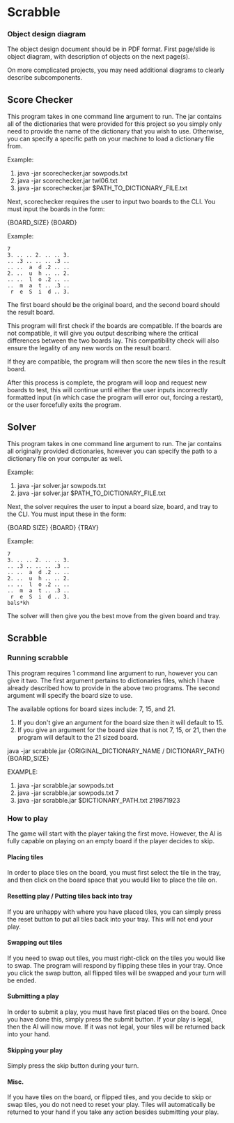 # Scrabble

### Object design diagram

The object design document should be in PDF format.
First page/slide is object diagram, with description of objects on the next page(s).

On more complicated projects, you may need additional diagrams to
clearly describe subcomponents.

## Score Checker
This program takes in one command line argument to run. The jar contains all of the dictionaries
that were provided for this project so you simply only need to provide the name of the 
dictionary that you wish to use. Otherwise, you can specify a specific path on your machine to 
load a dictionary file from.

Example:
1. java -jar scorechecker.jar sowpods.txt
2. java -jar scorechecker.jar twl06.txt
3. java -jar scorechecker.jar $PATH_TO_DICTIONARY_FILE.txt

Next, scorechecker requires the user to input two boards to the CLI. You must input the boards in
the form:

{BOARD_SIZE}
{BOARD}

Example:
```
7
3. .. .. 2. .. .. 3. 
.. .3 .. .. .. .3 ..
.. ..  a  d .2 .. ..
2. ..  u  h .. .. 2.
.. ..  l  o .2 .. ..
..  m  a  t .. .3 ..
 r  e  S  i  d .. 3.
```
The first board should be the original board, and the second board should the result board.

This program will first check if the boards are compatible.
If the boards are not compatible, it will give you output describing where the critical
differences between the two boards lay. This compatibility check will also ensure the legality
of any new words on the result board.

If they are compatible, the program will then score the new tiles in the result board.

After this process is complete, the program will loop and request new boards to test, this
will continue until either the user inputs incorrectly formatted input (in which case the program
will error out, forcing a restart), or the user forcefully exits the program.

## Solver
This program takes in one command line argument to run. The jar contains all originally provided
dictionaries, however you can specify the path to a dictionary file on your computer as well.

Example:
1. java -jar solver.jar sowpods.txt
2. java -jar solver.jar $PATH_TO_DICTIONARY_FILE.txt

Next, the solver requires the user to input a board size, board, and tray to the CLI. You must input these
in the form:

{BOARD SIZE}
{BOARD}
{TRAY}

Example:
```
7
3. .. .. 2. .. .. 3. 
.. .3 .. .. .. .3 ..
.. ..  a  d .2 .. ..
2. ..  u  h .. .. 2.
.. ..  l  o .2 .. ..
..  m  a  t .. .3 ..
 r  e  S  i  d .. 3.
bals*kh
```

The solver will then give you the best move from the given board and tray.

## Scrabble
### Running scrabble
This program requires 1 command line argument to run, however you can give it two. The first argument
pertains to dictionaries files, which I have already described how to provide in the above two programs.
The second argument will specify the board size to use.

The available options for board sizes include: 7, 15, and 21.
1. If you don't give an argument for the board size then it will default to 15.
2. If you give an argument for the board size that is not 7, 15, or 21, then the program will default
to the 21 sized board.

java -jar scrabble.jar {ORIGINAL_DICTIONARY_NAME / DICTIONARY_PATH} {BOARD_SIZE}

EXAMPLE:
1. java -jar scrabble.jar sowpods.txt
2. java -jar scrabble.jar sowpods.txt 7
3. java -jar scrabble.jar $DICTIONARY_PATH.txt 219871923

### How to play
The game will start with the player taking the first move. However, the AI is fully capable on playing on an
empty board if the player decides to skip. 

#### Placing tiles
In order to place tiles on the board, you must first select the tile in the tray, and then click
on the board space that you would like to place the tile on. 

#### Resetting play / Putting tiles back into tray
If you are unhappy with where you have placed tiles, you can simply press the reset button to put all tiles 
back into your tray. This will not end your play.

#### Swapping out tiles
If you need to swap out tiles, you must right-click on the tiles you would like to swap. The program will
respond by flipping these tiles in your tray. Once you click the swap button, all flipped tiles will be swapped
and your turn will be ended.

#### Submitting a play
In order to submit a play, you must have first placed tiles on the board. Once you have done this, simply
press the submit button. If your play is legal, then the AI will now move. If it was not legal, your tiles
will be returned back into your hand.

#### Skipping your play
Simply press the skip button during your turn.

#### Misc.
If you have tiles on the board, or flipped tiles, and you decide to skip or swap tiles, you do not need
to reset your play. Tiles will automatically be returned to your hand if you take any action besides submitting
your play.
